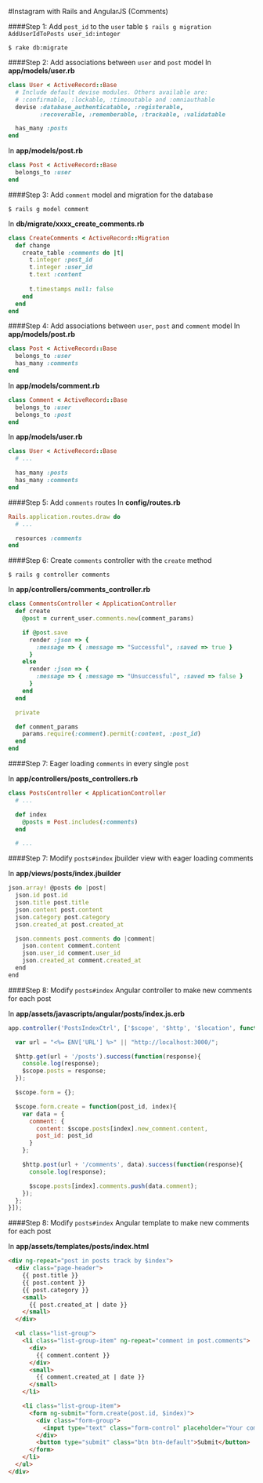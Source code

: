 #Instagram with Rails and AngularJS (Comments)

####Step 1: Add `post_id` to the `user` table
`$ rails g migration AddUserIdToPosts user_id:integer`

`$ rake db:migrate`

####Step 2: Add associations between `user` and `post` model
In **app/models/user.rb**
```ruby
class User < ActiveRecord::Base
  # Include default devise modules. Others available are:
  # :confirmable, :lockable, :timeoutable and :omniauthable
  devise :database_authenticatable, :registerable,
         :recoverable, :rememberable, :trackable, :validatable

  has_many :posts
end
```

In **app/models/post.rb**
```ruby
class Post < ActiveRecord::Base
  belongs_to :user
end
```

####Step 3: Add `comment` model and migration for the database

`$ rails g model comment`

In **db/migrate/xxxx_create_comments.rb**
```ruby
class CreateComments < ActiveRecord::Migration
  def change
    create_table :comments do |t|
      t.integer :post_id
      t.integer :user_id
      t.text :content
      
      t.timestamps null: false
    end
  end
end

```

####Step 4: Add associations between `user`, `post` and `comment` model
In **app/models/post.rb**
```ruby
class Post < ActiveRecord::Base
  belongs_to :user
  has_many :comments
end
```

In **app/models/comment.rb**
```ruby
class Comment < ActiveRecord::Base
  belongs_to :user
  belongs_to :post
end
```

In **app/models/user.rb**
```ruby
class User < ActiveRecord::Base
  # ...

  has_many :posts
  has_many :comments
end
```

####Step 5: Add `comments` routes
In **config/routes.rb**
```ruby
Rails.application.routes.draw do
  # ...

  resources :comments
end
```

####Step 6: Create `comments` controller with the `create` method

`$ rails g controller comments`

In **app/controllers/comments_controller.rb**
```ruby
class CommentsController < ApplicationController
  def create
    @post = current_user.comments.new(comment_params)

    if @post.save
      render :json => {
        :message => { :message => "Successful", :saved => true }
      }
    else
      render :json => {
        :message => { :message => "Unsuccessful", :saved => false }
      }
    end
  end

  private

  def comment_params
    params.require(:comment).permit(:content, :post_id)
  end
end

```

####Step 7: Eager loading `comments` in every single `post`

In **app/controllers/posts_controllers.rb**
```ruby
class PostsController < ApplicationController
  # ...

  def index
    @posts = Post.includes(:comments)
  end

  # ...
```

####Step 7: Modify `posts#index` jbuilder view with eager loading comments

In **app/views/posts/index.jbuilder**
```js
json.array! @posts do |post|
  json.id post.id
  json.title post.title
  json.content post.content
  json.category post.category
  json.created_at post.created_at

  json.comments post.comments do |comment|
    json.content comment.content
    json.user_id comment.user_id
    json.created_at comment.created_at
  end
end
```

####Step 8: Modify `posts#index` Angular controller to make new comments for each post

In **app/assets/javascripts/angular/posts/index.js.erb**
```js
app.controller('PostsIndexCtrl', ['$scope', '$http', '$location', function($scope, $http, $location){

  var url = "<%= ENV['URL'] %>" || "http://localhost:3000/";

  $http.get(url + '/posts').success(function(response){
    console.log(response);
    $scope.posts = response;
  });

  $scope.form = {};

  $scope.form.create = function(post_id, index){
    var data = {
      comment: {
        content: $scope.posts[index].new_comment.content,
        post_id: post_id
      }
    };

    $http.post(url + '/comments', data).success(function(response){
      console.log(response);

      $scope.posts[index].comments.push(data.comment);
    });
  };
}]);
```

####Step 8: Modify `posts#index` Angular template to make new comments for each post

In **app/assets/templates/posts/index.html**
```html
<div ng-repeat="post in posts track by $index">
  <div class="page-header">
    {{ post.title }}
    {{ post.content }}
    {{ post.category }}
    <small>
      {{ post.created_at | date }}
    </small>
  </div>

  <ul class="list-group">
    <li class="list-group-item" ng-repeat="comment in post.comments">
      <div>
        {{ comment.content }}
      </div>
      <small>
        {{ comment.created_at | date }}
      </small>
    </li>

    <li class="list-group-item">
      <form ng-submit="form.create(post.id, $index)">
        <div class="form-group">
          <input type="text" class="form-control" placeholder="Your comment" ng-model="post.new_comment.content">
        </div>
        <button type="submit" class="btn btn-default">Submit</button>
      </form>
    </li>
  </ul>
</div>
```

